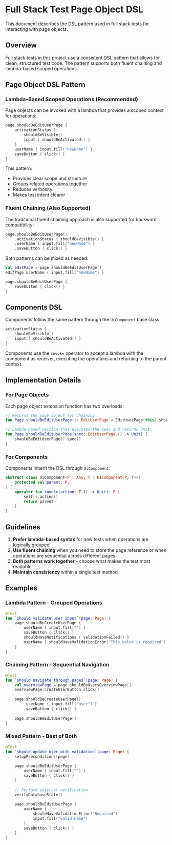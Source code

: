 # Full Stack Test Page Object DSL

This document describes the DSL pattern used in full stack tests for interacting with page objects.

## Overview

Full stack tests in this project use a consistent DSL pattern that allows for clean, structured test code. The pattern supports both fluent chaining and lambda-based scoped operations.

## Page Object DSL Pattern

### Lambda-Based Scoped Operations (Recommended)

Page objects can be invoked with a lambda that provides a scoped context for operations:

```kotlin
page.shouldBeEditUserPage {
    activationStatus {
        shouldBeVisible()
        input { shouldBeActivated() }
    }
    userName { input.fill("newName") }
    saveButton { click() }
}
```

This pattern:
- Provides clear scope and structure
- Groups related operations together
- Reduces verbosity
- Makes test intent clearer

### Fluent Chaining (Also Supported)

The traditional fluent chaining approach is also supported for backward compatibility:

```kotlin
page.shouldBeEditUserPage()
    .activationStatus { shouldBeVisible() }
    .userName { input.fill("newName") }
    .saveButton { click() }
```

Both patterns can be mixed as needed:

```kotlin
val editPage = page.shouldBeEditUserPage()
editPage.userName { input.fill("newName") }

page.shouldBeEditUserPage {
    saveButton { click() }
}
```

## Components DSL

Components follow the same pattern through the `UiComponent` base class:

```kotlin
activationStatus {
    shouldBeVisible()
    input { shouldBeActivated() }
}
```

Components use the `invoke` operator to accept a lambda with the component as receiver, executing the operations and returning to the parent context.

## Implementation Details

### For Page Objects

Each page object extension function has two overloads:

```kotlin
// Returns the page object for chaining
fun Page.shouldBeEditUserPage(): EditUserPage = EditUserPage(this).shouldBeOpen()

// Lambda-based version that executes the spec and returns Unit
fun Page.shouldBeEditUserPage(spec: EditUserPage.() -> Unit) {
    shouldBeEditUserPage().spec()
}
```

### For Components

Components inherit the DSL through `UiComponent`:

```kotlin
abstract class UiComponent<P : Any, T : UiComponent<P, T>>(
    protected val parent: P,
) {
    operator fun invoke(action: T.() -> Unit): P {
        self().action()
        return parent
    }
}
```

## Guidelines

1. **Prefer lambda-based syntax** for new tests when operations are logically grouped
2. **Use fluent chaining** when you need to store the page reference or when operations are sequential across different pages
3. **Both patterns work together** - choose what makes the test most readable
4. **Maintain consistency** within a single test method

## Examples

### Lambda Pattern - Grouped Operations

```kotlin
@Test
fun `should validate user input`(page: Page) {
    page.shouldBeCreateUserPage {
        userName { input.fill("") }
        saveButton { click() }
        shouldHaveNotifications { validationFailed() }
        userName { shouldHaveValidationError("This value is required") }
    }
}
```

### Chaining Pattern - Sequential Navigation

```kotlin
@Test
fun `should navigate through pages`(page: Page) {
    val overviewPage = page.shouldBeUsersOverviewPage()
    overviewPage.createUserButton.click()
    
    page.shouldBeCreateUserPage()
        .userName { input.fill("user") }
        .saveButton { click() }
        
    page.shouldBeEditUserPage()
}
```

### Mixed Pattern - Best of Both

```kotlin
@Test
fun `should update user with validation`(page: Page) {
    setupPreconditions(page)
    
    page.shouldBeEditUserPage {
        userName { input.fill("") }
        saveButton { click() }
    }
    
    // Perform external verification
    verifyDatabaseState()
    
    page.shouldBeEditUserPage {
        userName { 
            shouldHaveValidationError("Required")
            input.fill("valid-name")
        }
        saveButton { click() }
    }
}
```
